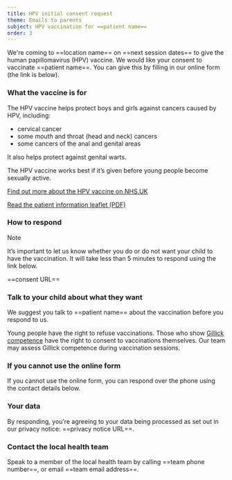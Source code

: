 ```yaml
---
title: HPV initial consent request
theme: Emails to parents
subject: HPV vaccination for ==patient name==
order: 3
---
```


We're coming to ==location name== on ==next session dates== to give the human papillomavirus (HPV) vaccine. We would like your consent to vaccinate ==patient name==. You can give this by filling in our online form (the link is below).

### What the vaccine is for

The HPV vaccine helps protect boys and girls against cancers caused by HPV, including:

- cervical cancer
- some mouth and throat (head and neck) cancers
- some cancers of the anal and genital areas

It also helps protect against genital warts.

The HPV vaccine works best if it’s given before young people become sexually active.

[Find out more about the HPV vaccine on NHS.UK](https://www.nhs.uk/conditions/vaccinations/hpv-human-papillomavirus-vaccine/)

[Read the patient information leaflet (PDF)](https://www.medicines.org.uk/emc/files/pil.7330.pdf)

### How to respond

> [!NOTE]
> It’s important to let us know whether you do or do not want your child to have the vaccination. It will take less than 5 minutes to respond using the link below.

==consent URL==

### Talk to your child about what they want

We suggest you talk to ==patient name== about the vaccination before you respond to us.

Young people have the right to refuse vaccinations. Those who show [Gillick competence](https://www.nhs.uk/conditions/consent-to-treatment/children/#:~:text=Children%20under%20the%20age%20of,responsibility%20can%20consent%20for%20them) have the right to consent to vaccinations themselves. Our team may assess Gillick competence during vaccination sessions.

### If you cannot use the online form

If you cannot use the online form, you can respond over the phone using the contact details below.

### Your data

By responding, you’re agreeing to your data being processed as set out in our privacy notice: ==privacy notice URL==.

### Contact the local health team

Speak to a member of the local health team by calling ==team phone number==, or email ==team email address==.
